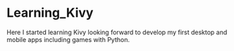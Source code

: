 # Learning_Kivy
Here I started learning Kivy looking forward to develop my first desktop and mobile apps including games with Python.
